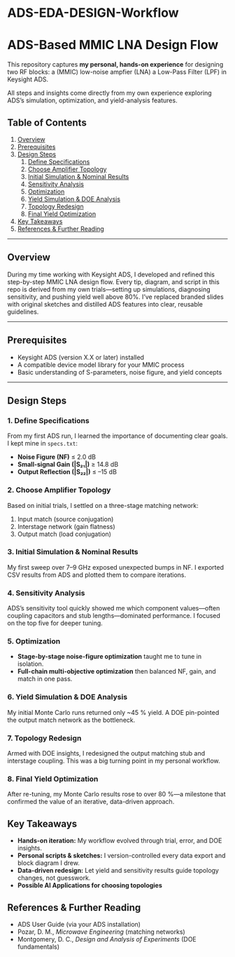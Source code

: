 # ADS-EDA-DESIGN-Workflow

# ADS-Based MMIC LNA Design Flow

This repository captures **my personal, hands-on experience** for designing two RF blocks:
a (MMIC) low-noise ampfier (LNA) 
a Low-Pass Filter (LPF) in Keysight ADS. 

All steps and insights come directly from my own experience exploring ADS’s simulation, optimization, and yield-analysis features.

## Table of Contents

1. [Overview](#overview)  
2. [Prerequisites](#prerequisites)  
3. [Design Steps](#design-steps)  
   1. [Define Specifications](#define-specifications)  
   2. [Choose Amplifier Topology](#choose-amplifier-topology)  
   3. [Initial Simulation & Nominal Results](#initial-simulation--nominal-results)  
   4. [Sensitivity Analysis](#sensitivity-analysis)  
   5. [Optimization](#optimization)  
   6. [Yield Simulation & DOE Analysis](#yield-simulation--doe-analysis)  
   7. [Topology Redesign](#topology-redesign)  
   8. [Final Yield Optimization](#final-yield-optimization)  
4. [Key Takeaways](#key-takeaways)  
5. [References & Further Reading](#references--further-reading)  

---

## Overview

During my time working with Keysight ADS, I developed and refined this step-by-step MMIC LNA design flow. Every tip, diagram, and script in this repo is derived from my own trials—setting up simulations, diagnosing sensitivity, and pushing yield well above 80%. I’ve replaced branded slides with original sketches and distilled ADS features into clear, reusable guidelines.

---

## Prerequisites

- Keysight ADS (version X.X or later) installed  
- A compatible device model library for your MMIC process  
- Basic understanding of S-parameters, noise figure, and yield concepts  

---

## Design Steps

### 1. Define Specifications

From my first ADS run, I learned the importance of documenting clear goals. I kept mine in `specs.txt`:

- **Noise Figure (NF)** ≤ 2.0 dB  
- **Small-signal Gain (|S₂₁|)** ≥ 14.8 dB  
- **Output Reflection (|S₂₂|)** ≤ –15 dB  

### 2. Choose Amplifier Topology

Based on initial trials, I settled on a three-stage matching network:

1. Input match (source conjugation)  
2. Interstage network (gain flatness)  
3. Output match (load conjugation)  

### 3. Initial Simulation & Nominal Results

My first sweep over 7–9 GHz exposed unexpected bumps in NF. I exported CSV results from ADS and plotted them to compare iterations.

### 4. Sensitivity Analysis

ADS’s sensitivity tool quickly showed me which component values—often coupling capacitors and stub lengths—dominated performance. I focused on the top five for deeper tuning.

### 5. Optimization

- **Stage-by-stage noise-figure optimization** taught me to tune in isolation.  
- **Full-chain multi-objective optimization** then balanced NF, gain, and match in one pass.

### 6. Yield Simulation & DOE Analysis

My initial Monte Carlo runs returned only ~45 % yield. A DOE pin-pointed the output match network as the bottleneck.

### 7. Topology Redesign

Armed with DOE insights, I redesigned the output matching stub and interstage coupling. This was a big turning point in my personal workflow.

### 8. Final Yield Optimization

After re-tuning, my Monte Carlo results rose to over 80 %—a milestone that confirmed the value of an iterative, data-driven approach.


## Key Takeaways

- **Hands-on iteration:** My workflow evolved through trial, error, and DOE insights.  
- **Personal scripts & sketches:** I version-controlled every data export and block diagram I drew.  
- **Data-driven redesign:** Let yield and sensitivity results guide topology changes, not guesswork.
- **Possible AI Applications for choosing topologies**

## References & Further Reading

- ADS User Guide (via your ADS installation)  
- Pozar, D. M., *Microwave Engineering* (matching networks)  
- Montgomery, D. C., *Design and Analysis of Experiments* (DOE fundamentals)  
